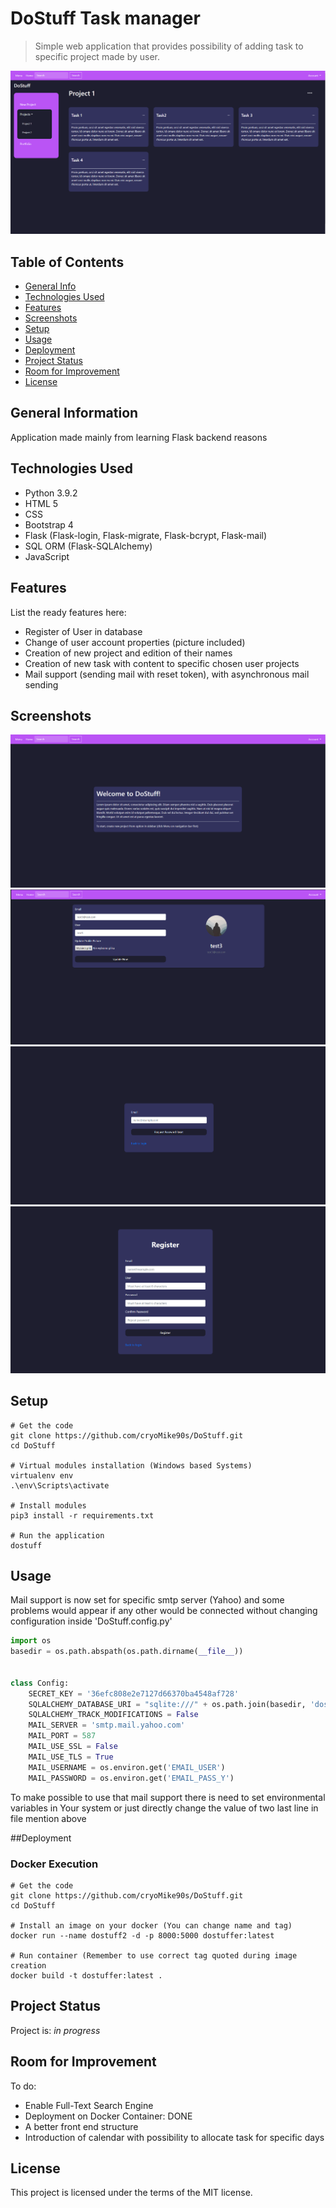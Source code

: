 # DoStuff Task manager


> Simple web application that provides possibility of adding task to specific
> project made by user.

![first_image](media/image_1.PNG)

## Table of Contents
* [General Info](#general-information)
* [Technologies Used](#technologies-used)
* [Features](#features)
* [Screenshots](#screenshots)
* [Setup](#setup)
* [Usage](#usage)
* [Deployment](#deployment)
* [Project Status](#project-status)
* [Room for Improvement](#room-for-improvement)
* [License](#license)


## General Information
Application made mainly from learning Flask backend reasons


## Technologies Used
- Python 3.9.2
- HTML 5
- CSS
- Bootstrap 4
- Flask (Flask-login, Flask-migrate, Flask-bcrypt, Flask-mail)
- SQL ORM (Flask-SQLAlchemy)
- JavaScript


## Features
List the ready features here:
- Register of User in database
- Change of user account properties (picture included)
- Creation of new project and edition of their names
- Creation of new task with content to specific chosen user projects
- Mail support (sending mail with reset token), with asynchronous mail sending


## Screenshots
![image_2](media/image_2.PNG)
![image_2](media/image_3.PNG)
![image_2](media/image_4.PNG)
![image_2](media/image_5.PNG)



## Setup
```shell
# Get the code
git clone https://github.com/cryoMike90s/DoStuff.git
cd DoStuff

# Virtual modules installation (Windows based Systems)
virtualenv env
.\env\Scripts\activate

# Install modules
pip3 install -r requirements.txt

# Run the application
dostuff

```


## Usage
Mail support is now set for specific smtp server (Yahoo) and some problems would 
appear if any other would be connected without changing configuration inside
'DoStuff.config.py'

```python
import os
basedir = os.path.abspath(os.path.dirname(__file__))


class Config:
    SECRET_KEY = '36efc808e2e7127d66370ba4548af728'
    SQLALCHEMY_DATABASE_URI = "sqlite:///" + os.path.join(basedir, 'dostuff.db')
    SQLALCHEMY_TRACK_MODIFICATIONS = False
    MAIL_SERVER = 'smtp.mail.yahoo.com'
    MAIL_PORT = 587
    MAIL_USE_SSL = False
    MAIL_USE_TLS = True
    MAIL_USERNAME = os.environ.get('EMAIL_USER')
    MAIL_PASSWORD = os.environ.get('EMAIL_PASS_Y')
```
To make possible to use that mail support there is need to set environmental
variables in Your system or just directly change the value of two last line in
file mention above

##Deployment

### Docker Execution
```shell
# Get the code
git clone https://github.com/cryoMike90s/DoStuff.git
cd DoStuff

# Install an image on your docker (You can change name and tag)
docker run --name dostuff2 -d -p 8000:5000 dostuffer:latest

# Run container (Remember to use correct tag quoted during image creation
docker build -t dostuffer:latest .

```


## Project Status
Project is: _in progress_ 


## Room for Improvement
To do:
- Enable Full-Text Search Engine
- Deployment on Docker Container: DONE
- A better front end structure
- Introduction of calendar with possibility to allocate task for specific days


## License
This project is licensed under the terms of the MIT license.




